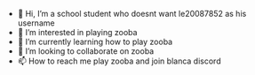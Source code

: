 - 👋 Hi, I’m a school student who doesnt want le20087852 as his username
- 👀 I’m interested in playing zooba
- 🌱 I’m currently learning how to play zooba
- 💞️ I’m looking to collaborate on zooba
- 📫 How to reach me play zooba and join blanca discord

<!---
le20087852/le20087852 is a ✨ special ✨ repository because its `README.md` (this file) appears on your GitHub profile.
You can click the Preview link to take a look at your changes.
--->
